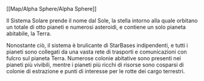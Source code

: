 [[Map/Alpha Sphere/Alpha Sphere]]

Il Sistema Solare prende il nome dal Sole, la stella intorno alla quale orbitano un totale di otto pianeti e numerosi asteroidi, e contiene un solo pianeta abitabile, la Terra.

Nonostante ciò, il sistema è brulicante di StarBases indipendenti, e tutti i pianeti sono collegati da una vasta rete di trasporti e comunicazioni con fulcro sul pianeta Terra. Numerose colonie abitative sono presenti nei pianeti più vivibili, mentre i pianeti più ricchi di risorse sono cosparsi di colonie di estrazione e punti di interesse per le rotte dei cargo terrestri.
